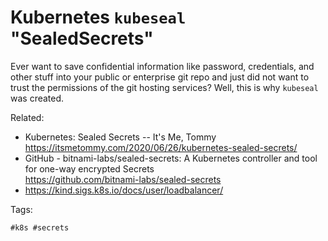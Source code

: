# Kubernetes `kubeseal` "SealedSecrets"

Ever want to save confidential information like password, credentials,
and other stuff into your public or enterprise git repo and just did not
want to trust the permissions of the git hosting services? Well, this is
why `kubeseal` was created.

Related:

* Kubernetes: Sealed Secrets -- It\'s Me, Tommy  
  <https://itsmetommy.com/2020/06/26/kubernetes-sealed-secrets/>
* GitHub - bitnami-labs/sealed-secrets: A Kubernetes controller and tool for one-way encrypted Secrets  
  <https://github.com/bitnami-labs/sealed-secrets>
* <https://kind.sigs.k8s.io/docs/user/loadbalancer/>

Tags:

    #k8s #secrets
